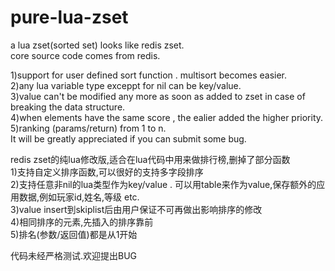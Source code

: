 # pure-lua-zset   
a lua zset(sorted set) looks like redis zset.   
core source code comes from redis.   

1)support for user defined sort function . multisort becomes easier.  
2)any lua variable type exceppt for nil can be key/value.  
3)value can't be modified any more as soon as added to zset in case of breaking the data structure.    
4)when elements have the same score , the ealier added the higher priority.
5)ranking (params/return) from 1 to n.  
It will be greatly appreciated if you can submit some bug.  



redis zset的纯lua修改版,适合在lua代码中用来做排行榜,删掉了部分函数  
1)支持自定义排序函数,可以很好的支持多字段排序  
2)支持任意非nil的lua类型作为key/value . 可以用table来作为value,保存额外的应用数据,例如玩家id,姓名,等级 etc.  
3)value insert到skiplist后由用户保证不可再做出影响排序的修改  
4)相同排序的元素,先插入的排序靠前  
5)排名(参数/返回值)都是从1开始  

代码未经严格测试.欢迎提出BUG  
